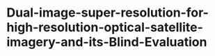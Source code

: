 # Dual-image-super-resolution-for-high-resolution-optical-satellite-imagery-and-its-Blind-Evaluation